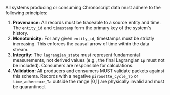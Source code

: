 All systems producing or consuming Chronoscript data must adhere to the following principles:

1.  **Provenance:** All records must be traceable to a source entity and time. The `entity_id` and `timestamp` form the primary key of the system's history.
2.  **Monotonicity:** For any given `entity_id`, timestamps must be strictly increasing. This enforces the causal arrow of time within the data stream.
3.  **Integrity:** The `lagrangian_state` must represent fundamental measurements, not derived values (e.g., the final Lagrangian `Lp` must not be included). Consumers are responsible for calculations.
4.  **Validation:** All producers and consumers MUST validate packets against this schema. Records with a negative `pirouette_cycle_τp` or `time_adherence_Ta` outside the range [0,1] are physically invalid and must be quarantined.